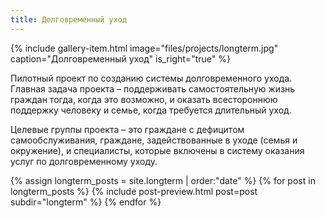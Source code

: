 ```yaml
---
title: Долговременный уход
---
```


{% include gallery-item.html image="files/projects/longterm.jpg" caption="Долговременный уход" is_right="true" %}

Пилотный проект по созданию системы долговременного ухода. Главная задача проекта – поддерживать самостоятельную жизнь граждан тогда, когда это возможно, и оказать всестороннюю поддержку человеку и семье, когда требуется длительный уход.

Целевые группы проекта – это граждане с дефицитом самообслуживания, граждане, задействованные в уходе (семья и окружение), и специалисты, которые включены в систему оказания услуг по долговременному уходу.

<div class="blog clear">
{% assign longterm_posts = site.longterm | order:"date" %}
{% for post in longterm_posts %}
{% include post-preview.html post=post subdir="longterm" %}
{% endfor %}
</div>
